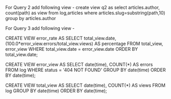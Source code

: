 

For Query 2 add following view - 
create view q2 as select articles.author, count(path) as view from log,articles where articles.slug=substring(path,10) group by   	                    articles.author


For Query 3 add following view -

CREATE VIEW error_rate AS
SELECT total_view.date, (100.0*error_view.errors/total_view.views) AS percentage
FROM total_view, error_view
WHERE total_view.date = error_view.date
ORDER BY total_view.date;

CREATE VIEW error_view AS
SELECT date(time), COUNT(*) AS errors
FROM log WHERE status = '404 NOT FOUND' 
GROUP BY date(time) 
ORDER BY date(time);

CREATE VIEW total_view AS
SELECT date(time), COUNT(*) AS views
FROM log 
GROUP BY date(time)
ORDER BY date(time);




